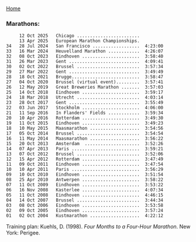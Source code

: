 [Home](index.html)

### Marathons:
         12 Oct 2025   Chicago ........................
         13 Apr 2025   European Marathon Championships.
    34   28 Jul 2024   San Francisco ..................  4:23:00
    33   16 Mar 2024   Heuvelland Marathon ............  4:26:07
    32   08 Oct 2023   Eindhoven ......................  3:58:40
    31   26 Mar 2023   Gent ...........................  4:09:41      
    30   02 Oct 2022   Brussel ........................  3:57:34  
    29   27 Mar 2022   Gent ...........................  3:49:49
    28   18 Oct 2021   Brugge..........................  3:58:47
    27   04 Oct 2020   Brussel (virtual event).........  3:57:41
    26   12 May 2019   Great Breweries Marathon .......  3:57:03
    25   14 Oct 2018   Eindhoven ......................  3:59:17
    24   18 Mar 2018   Utrecht ........................  4:03:14
    23   28 Oct 2017   Gent ...........................  3:55:49
    22   03 Jun 2017   Stockholm ......................  4:06:00
    21   11 Sep 2016   In Flanders' Fields ............  3:59:34         
    20   10 Apr 2016   Rotterdam ......................  3:49:30        
    19   11 Oct 2015   Eindhoven ......................  3:49:23      
    18   10 May 2015   Maasmarathon ...................  3:54:56  
    17   05 Oct 2014   Brussel ........................  3:54:54                 
    16   11 May 2014   Maasmarathon ...................  3:56:22  
    15   20 Oct 2013   Amsterdam  .....................  3:52:26      
    14   07 Apr 2013   Paris ..........................  3:59:21          
    13   07 Oct 2012   Brussel ........................  3:52:06       
    12   15 Apr 2012   Rotterdam ......................  3:47:49      
    11   09 Oct 2011   Eindhoven ......................  3:47:54      
    10   10 Apr 2011   Paris ..........................  3:56:29                
    09   10 Oct 2010   Eindhoven ......................  3:51:54      
    08   25 Apr 2010   Antwerpen ......................  3:58:22      
    07   11 Oct 2009   Eindhoven ......................  3:53:22      
    06   16 Nov 2008   Kasterlee ......................  4:07:34  
    05   11 Oct 2008   Eindhoven ......................  4:46:15  
    04   14 Oct 2007   Brussel ........................  3:44:34       
    03   08 Oct 2006   Eindhoven ......................  3:53:58      
    02   09 Oct 2005   Eindhoven ......................  3:57:24      
    01   02 Oct 2004   Kustmarathon ...................  4:22:12  

Training plan: Kuehls, D. (1998). *Four Months to a Four-Hour Marathon*. New York: Perigee.